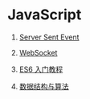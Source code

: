 # JavaScript

1. [Server Sent Event](./server-sent-event.md)

2. [WebSocket]()

3. [ES6 入门教程](./es6/index.md)

4. [数据结构与算法](./dataStructure_algorithm.md)